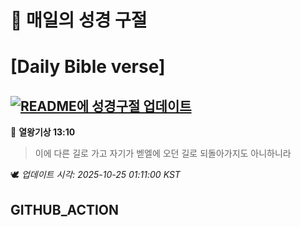 # 🙏 매일의 성경 구절
# [Daily Bible verse]
## [![README에 성경구절 업데이트](https://github.com/DONGSUKA/first_test/actions/workflows/update-readme-bible.yml/badge.svg)](https://github.com/DONGSUKA/first_test/actions/workflows/update-readme-bible.yml)
<!-- START_BIBLE_VERSE -->
📖 **열왕기상 13:10**
> 이에 다른 길로 가고 자기가 벧엘에 오던 길로 되돌아가지도 아니하니라

🕊️ _업데이트 시각: 2025-10-25 01:11:00 KST_
  <!-- END_BIBLE_VERSE -->
## GITHUB_ACTION

